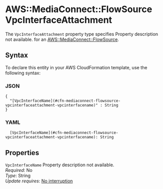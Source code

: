 # AWS::MediaConnect::FlowSource VpcInterfaceAttachment<a name="aws-properties-mediaconnect-flowsource-vpcinterfaceattachment"></a>

<a name="aws-properties-mediaconnect-flowsource-vpcinterfaceattachment-description"></a>The `VpcInterfaceAttachment` property type specifies Property description not available\. for an [AWS::MediaConnect::FlowSource](aws-resource-mediaconnect-flowsource.md)\.

## Syntax<a name="aws-properties-mediaconnect-flowsource-vpcinterfaceattachment-syntax"></a>

To declare this entity in your AWS CloudFormation template, use the following syntax:

### JSON<a name="aws-properties-mediaconnect-flowsource-vpcinterfaceattachment-syntax.json"></a>

```
{
  "[VpcInterfaceName](#cfn-mediaconnect-flowsource-vpcinterfaceattachment-vpcinterfacename)" : String
}
```

### YAML<a name="aws-properties-mediaconnect-flowsource-vpcinterfaceattachment-syntax.yaml"></a>

```
  [VpcInterfaceName](#cfn-mediaconnect-flowsource-vpcinterfaceattachment-vpcinterfacename): String
```

## Properties<a name="aws-properties-mediaconnect-flowsource-vpcinterfaceattachment-properties"></a>

`VpcInterfaceName`  <a name="cfn-mediaconnect-flowsource-vpcinterfaceattachment-vpcinterfacename"></a>
Property description not available\.  
*Required*: No  
*Type*: String  
*Update requires*: [No interruption](https://docs.aws.amazon.com/AWSCloudFormation/latest/UserGuide/using-cfn-updating-stacks-update-behaviors.html#update-no-interrupt)